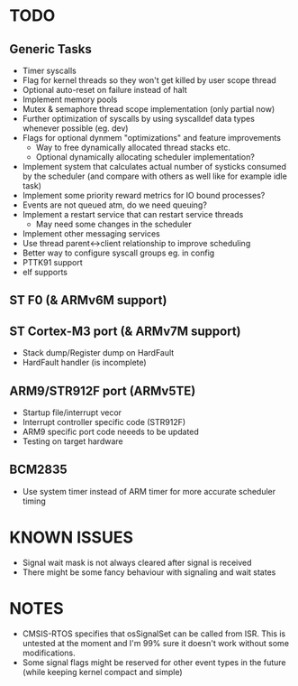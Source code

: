 TODO
====

Generic Tasks
-------------
- Timer syscalls
- Flag for kernel threads so they won't get killed by user scope thread
- Optional auto-reset on failure instead of halt
- Implement memory pools
- Mutex & semaphore thread scope implementation (only partial now)
- Further optimization of syscalls by using syscalldef data types whenever
  possible (eg. dev)
- Flags for optional dynmem "optimizations" and feature improvements
    - Way to free dynamically allocated thread stacks etc.
    - Optional dynamically allocating scheduler implementation?
- Implement system that calculates actual number of systicks consumed by
  the scheduler (and compare with others as well like for example idle task)
- Implement some priority reward metrics for IO bound processes?
- Events are not queued atm, do we need queuing?
- Implement a restart service that can restart service threads
    - May need some changes in the scheduler
- Implement other messaging services
- Use thread parent<->client relationship to improve scheduling
- Better way to configure syscall groups eg. in config
- PTTK91 support
- elf supports

ST F0 (& ARMv6M support)
------------------------

ST Cortex-M3 port (& ARMv7M support)
------------------------------------
- Stack dump/Register dump on HardFault
- HardFault handler (is incomplete)

ARM9/STR912F port (ARMv5TE)
---------------------------
- Startup file/interrupt vecor
- Interrupt controller specific code (STR912F)
- ARM9 specific port code neeeds to be updated
- Testing on target hardware

BCM2835
-------
- Use system timer instead of ARM timer for more accurate scheduler timing

KNOWN ISSUES
============

- Signal wait mask is not always cleared after signal is received
- There might be some fancy behaviour with signaling and wait states


NOTES
=====

- CMSIS-RTOS specifies that osSignalSet can be called from ISR. This is
  untested at the moment and I'm 99% sure it doesn't work without some
  modifications.
- Some signal flags might be reserved for other event types in the future
  (while keeping kernel compact and simple)
